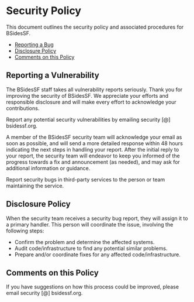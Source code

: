 # Security Policy

This document outlines the security policy and associated procedures for BSidesSF.

  * [Reporting a Bug](#reporting-a-bug)
  * [Disclosure Policy](#disclosure-policy)
  * [Comments on this Policy](#comments-on-this-policy)

## Reporting a Vulnerability

The BSidesSF staff takes all vulnerability reports seriously. Thank you for
improving the security of BSidesSF. We appreciate your efforts and responsible
disclosure and will make every effort to acknowledge your contributions.

Report any potential security vulnerabilities by emailing security [@] bsidessf.org.

A member of the BSidesSF security team will acknowledge your email as soon as
possible, and will send a more detailed response within 48 hours indicating the
next steps in handling your report. After the initial reply to your report, the
security team will endeavor to keep you informed of the progress towards a fix
and announcement (as needed), and may ask for additional information or
guidance.

Report security bugs in third-party services to the person or team maintaining
the service.

## Disclosure Policy

When the security team receives a security bug report, they will assign it to a
primary handler. This person will coordinate the issue, involving the following
steps:

  * Confirm the problem and determine the affected systems.
  * Audit code/infrastructure to find any potential similar problems.
  * Prepare and/or coordinate fixes for any affected code/infrastructure.

## Comments on this Policy

If you have suggestions on how this process could be improved, please email
security [@] bsidessf.org.
